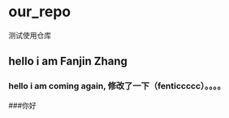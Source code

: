 # our_repo
测试使用仓库
## hello i am Fanjin Zhang
### hello i am coming again, 修改了一下（fenticcccc）。。。。
###你好
